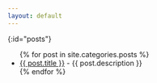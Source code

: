 ```yaml
---
layout: default
---
```

{:id="posts"}
<ul>
{% for post in site.categories.posts %}
<li><a href="{{ post.link }}">{{ post.title }}</a> - {{ post.description }}</li>
{% endfor %}
</ul>
